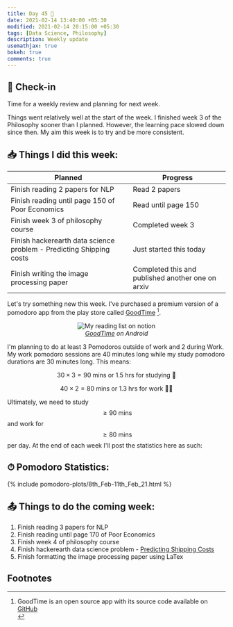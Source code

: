 ```yaml
---
title: Day 45 🧀
date: 2021-02-14 13:40:00 +05:30
modified: 2021-02-14 20:15:00 +05:30
tags: [Data Science, Philosophy]
description: Weekly update
usemathjax: true
bokeh: true
comments: true
---
```


## 📩 Check-in

Time for a weekly review and planning for next week.

Things went relatively well at the start of the week. I finished week 3 of the Philosophy sooner than I planned. However, the learning pace slowed down since then. My aim this week is to try and be more consistent.

## 📥 Things I did this week:

| Planned                                                             | Progress                                          |
| ------------------------------------------------------------------- | ------------------------------------------------- |
| Finish reading 2 papers for NLP                                     | Read 2 papers                                     |
| Finish reading until page 150 of Poor Economics                     | Read until page 150                               |
| Finish week 3 of philosophy course                                  | Completed week 3                                  |
| Finish hackerearth data science problem - Predicting Shipping costs | Just started this today                           |
| Finish writing the image processing paper                           | Completed this and published another one on arxiv |

Let's try something new this week. I've purchased a premium version of a pomodoro app from the play store called <a href="https://play.google.com/store/apps/details?id=com.apps.adrcotfas.goodtime&hl=en_IN&gl=US" rel="noopener" target="_blank">GoodTime</a> [^1]. 

<div style="text-align:center;">
<img src="https://play-lh.googleusercontent.com/r4bNYLr3AsD3YwXIyCoI0kDO1MqAvX8tugnMzsA0t9mBAt8OiODhdDNlK1CdjgeI6A=w1440-h620-rw" alt="My reading list on notion">
<em style="display:block;"><a href="https://play.google.com/store/apps/details?id=com.apps.adrcotfas.goodtime&hl=en_IN&gl=US" rel="noopener" target="_blank">GoodTime</a> on Android</em>
</div>

I'm planning to do at least 3 Pomodoros outside of work and 2 during Work. My work pomodoro sessions are 40 minutes long while my study pomodoro durations are 30 minutes long. This means:

$$ 30 \times 3 = 90 \text{ mins or } 1.5 \text{ hrs for studying 🙇‍}$$

$$ 40 \times 2 = 80 \text{ mins or } 1.3 \text{ hrs for work 👨‍💻}$$

Ultimately, we need to study $$ \geq 90 \text{ mins}$$ and work for $$ \geq 80 \text{ mins}$$ per day. At the end of each week I'll post the statistics here as such:

## ⏱ Pomodoro Statistics:

{%  include pomodoro-plots/8th_Feb-11th_Feb_21.html  %}

## 📤 Things to do the coming week:

1. Finish reading 3 papers for NLP
2. Finish reading until page 170 of Poor Economics
3. Finish week 4 of philosophy course
4. Finish hackerearth data science problem - <a href="https://www.hackerearth.com/challenges/competitive/hackerearth-machine-learning-challenge-predict-shipping-cost/" rel="noopener" target="_blank">Predicting Shipping Costs</a>
5. Finish formatting the image processing paper using LaTex

## Footnotes

[^1]: <div class="footnote">GoodTime is an open source app with its source code available on <a href="https://github.com/adrcotfas/Goodtime/" target="_blank" rel="noopener">GitHub</a></div>